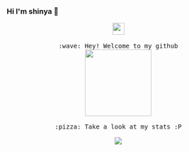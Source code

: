 ### Hi I'm shinya 👋

<p align="center">
  <img src="https://user-images.githubusercontent.com/5679180/79618120-0daffb80-80be-11ea-819e-d2b0fa904d07.gif" width="27px">
  <br><br>
  <samp>
    :wave: Hey! Welcome to my github
    <br>
    <img src="https://github.com/guobinhit/guobinhit/blob/master/loading/Kamado-Nezuko.gif" width="150px" height="150px" align="center">
    <br><br>:pizza: Take a look at my stats :P<br><br>
    <img align="centrt" src="https://github-readme-stats.vercel.app/api?username=shinyawhy&show_icons=true&icon_color=CE1D2D&text_color=718096&bg_color=ffffff&hide_title=false" />
  </samp>
<br>
</p>

<!--
**shinyawhy/shinyawhy** is a ✨ _special_ ✨ repository because its `README.md` (this file) appears on your GitHub profile.

Here are some ideas to get you started:

- 🔭 I’m currently working on ...
- 🌱 I’m currently learning ...
- 👯 I’m looking to collaborate on ...
- 🤔 I’m looking for help with ...
- 💬 Ask me about ...
- 📫 How to reach me: ...
- 😄 Pronouns: ...
- ⚡ Fun fact: ...
-->

